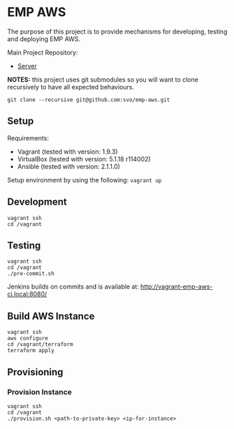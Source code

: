 # EMP AWS

The purpose of this project is to provide mechanisms for developing, testing and deploying EMP AWS.

Main Project Repository:

* [Server](https://github.com/svo/emp)

__NOTES:__ this project uses git submodules so you will want to clone recursively to have all expected behaviours.

```
git clone --recursive git@github.com:svo/emp-aws.git
```

## Setup

Requirements:
- Vagrant (tested with version: 1.9.3)
- VirtualBox (tested with version: 5.1.18 r114002)
- Ansible (tested with version: 2.1.1.0)

Setup environment by using the following: `vagrant up`

## Development

```
vagrant ssh
cd /vagrant
```

## Testing

```
vagrant ssh
cd /vagrant
./pre-commit.sh
```

Jenkins builds on commits and is available at: http://vagrant-emp-aws-ci.local:8080/

## Build AWS Instance

```
vagrant ssh
aws configure
cd /vagrant/terraform
terraform apply
```

## Provisioning

### Provision Instance

```
vagrant ssh
cd /vagrant
./provision.sh <path-to-private-key> <ip-for-instance>
```
